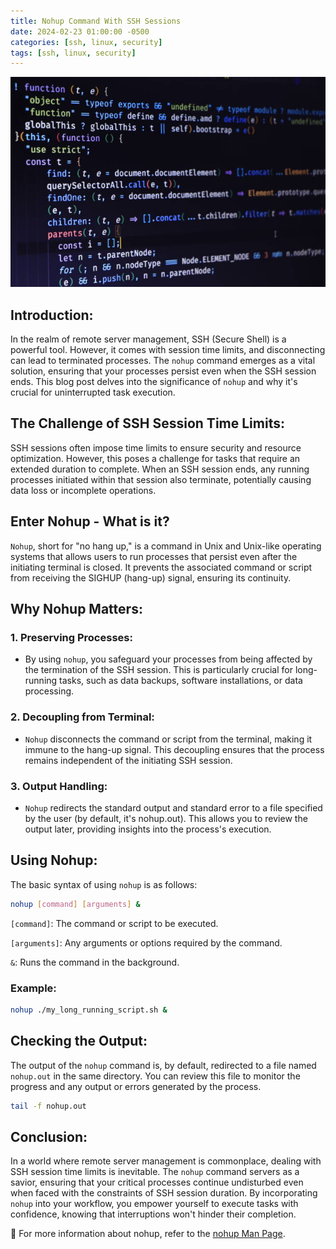 ```yaml
---
title: Nohup Command With SSH Sessions
date: 2024-02-23 01:00:00 -0500
categories: [ssh, linux, security]
tags: [ssh, linux, security]
---
```


![Nohup Command With SSH Sessions](/assets/img/posts/2024/nohup_ssh_session/nohup_ssh_session.jpg)


## Introduction:

In the realm of remote server management, SSH (Secure Shell) is a powerful tool. However, it comes with session time limits, and disconnecting can lead to terminated processes. The `nohup` command emerges as a vital solution, ensuring that your processes persist even when the SSH session ends. This blog post delves into the significance of `nohup` and why it's crucial for uninterrupted task execution.

## The Challenge of SSH Session Time Limits:

SSH sessions often impose time limits to ensure security and resource optimization. However, this poses a challenge for tasks that require an extended duration to complete. When an SSH session ends, any running processes initiated within that session also terminate, potentially causing data loss or incomplete operations.

## Enter Nohup - What is it?

`Nohup`, short for "no hang up," is a command in Unix and Unix-like operating systems that allows users to run processes that persist even after the initiating terminal is closed. It prevents the associated command or script from receiving the SIGHUP (hang-up) signal, ensuring its continuity.

## Why Nohup Matters:

### 1. **Preserving Processes:**
   - By using `nohup`, you safeguard your processes from being affected by the termination of the SSH session. This is particularly crucial for long-running tasks, such as data backups, software installations, or data processing.

### 2. **Decoupling from Terminal:**
   - `Nohup` disconnects the command or script from the terminal, making it immune to the hang-up signal. This decoupling ensures that the process remains independent of the initiating SSH session.

### 3. **Output Handling:**
   - `Nohup` redirects the standard output and standard error to a file specified by the user (by default, it's nohup.out). This allows you to review the output later, providing insights into the process's execution.

## Using Nohup:

The basic syntax of using `nohup` is as follows:

```bash
nohup [command] [arguments] &
```
`[command]`: The command or script to be executed.

`[arguments]`: Any arguments or options required by the command.

`&`: Runs the command in the background.


### Example:

```bash
nohup ./my_long_running_script.sh &
```

## Checking the Output:

The output of the `nohup` command is, by default, redirected to a file named `nohup.out` in the same directory. You can review this file to monitor the progress and any output or errors generated by the process.

```bash
tail -f nohup.out
```

## Conclusion:

In a world where remote server management is commonplace, dealing with SSH session time limits is inevitable. The `nohup` command servers as a savior, ensuring that your critical processes continue undisturbed even when faced with the constraints of SSH session duration. By incorporating `nohup` into your workflow, you empower yourself to execute tasks with confidence, knowing that interruptions won't hinder their completion.


📝 For more information about nohup, refer to the [nohup Man Page](https://linux.die.net/man/1/nohup).


